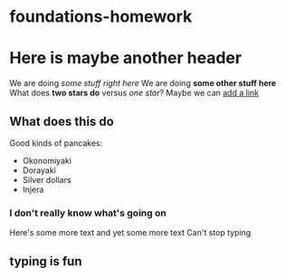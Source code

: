 # foundations-homework

# Here is maybe another header
We are doing *some stuff right here*
We are doing **some other stuff here**
What does **two stars do** versus *one star*?
Maybe we can [add a link](http://www.google.com)

## What does this do

Good kinds of pancakes:
* Okonomiyaki
* Dorayaki
* Silver dollars
* Injera

### I don't really know what's going on
Here's some more text
and yet some more text
Can't stop typing
## typing is fun
